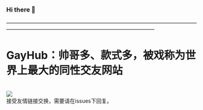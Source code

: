 ### Hi there 👋<br>
————————————————————————————————————————————————————————————————<br>
<h1>GayHub：帅哥多、款式多，被戏称为世界上最大的同性交友网站</h1><br>
<img src="https://s4.ax1x.com/2022/01/30/HC06Qf.png"><br>
接受友情链接交换，需要请在issues下回复。
